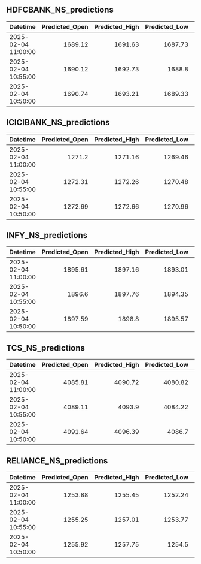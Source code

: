 ## HDFCBANK_NS_predictions
| Datetime            |   Predicted_Open |   Predicted_High |   Predicted_Low |   Predicted_Close |   Predicted_Volume |
|:--------------------|-----------------:|-----------------:|----------------:|------------------:|-------------------:|
| 2025-02-04 11:00:00 |          1689.12 |          1691.63 |         1687.73 |           1690.49 |            92560.7 |
| 2025-02-04 10:55:00 |          1690.12 |          1692.73 |         1688.8  |           1691.6  |            85718.4 |
| 2025-02-04 10:50:00 |          1690.74 |          1693.21 |         1689.33 |           1692.13 |            84205.6 |

## ICICIBANK_NS_predictions
| Datetime            |   Predicted_Open |   Predicted_High |   Predicted_Low |   Predicted_Close |   Predicted_Volume |
|:--------------------|-----------------:|-----------------:|----------------:|------------------:|-------------------:|
| 2025-02-04 11:00:00 |          1271.2  |          1271.16 |         1269.46 |           1271.5  |           142226   |
| 2025-02-04 10:55:00 |          1272.31 |          1272.26 |         1270.48 |           1272.61 |           114870   |
| 2025-02-04 10:50:00 |          1272.69 |          1272.66 |         1270.96 |           1273.18 |            82747.8 |

## INFY_NS_predictions
| Datetime            |   Predicted_Open |   Predicted_High |   Predicted_Low |   Predicted_Close |   Predicted_Volume |
|:--------------------|-----------------:|-----------------:|----------------:|------------------:|-------------------:|
| 2025-02-04 11:00:00 |          1895.61 |          1897.16 |         1893.01 |           1894.31 |            62035.1 |
| 2025-02-04 10:55:00 |          1896.6  |          1897.76 |         1894.35 |           1895.03 |            49823.2 |
| 2025-02-04 10:50:00 |          1897.59 |          1898.8  |         1895.57 |           1896.35 |            41706.6 |

## TCS_NS_predictions
| Datetime            |   Predicted_Open |   Predicted_High |   Predicted_Low |   Predicted_Close |   Predicted_Volume |
|:--------------------|-----------------:|-----------------:|----------------:|------------------:|-------------------:|
| 2025-02-04 11:00:00 |          4085.81 |          4090.72 |         4080.82 |           4084.38 |            16375.6 |
| 2025-02-04 10:55:00 |          4089.11 |          4093.9  |         4084.22 |           4087.95 |            15981.2 |
| 2025-02-04 10:50:00 |          4091.64 |          4096.39 |         4086.7  |           4090.48 |            15885.3 |

## RELIANCE_NS_predictions
| Datetime            |   Predicted_Open |   Predicted_High |   Predicted_Low |   Predicted_Close |   Predicted_Volume |
|:--------------------|-----------------:|-----------------:|----------------:|------------------:|-------------------:|
| 2025-02-04 11:00:00 |          1253.88 |          1255.45 |         1252.24 |           1253.64 |            93022.5 |
| 2025-02-04 10:55:00 |          1255.25 |          1257.01 |         1253.77 |           1255.03 |            88593.2 |
| 2025-02-04 10:50:00 |          1255.92 |          1257.75 |         1254.5  |           1255.68 |            86629.9 |

